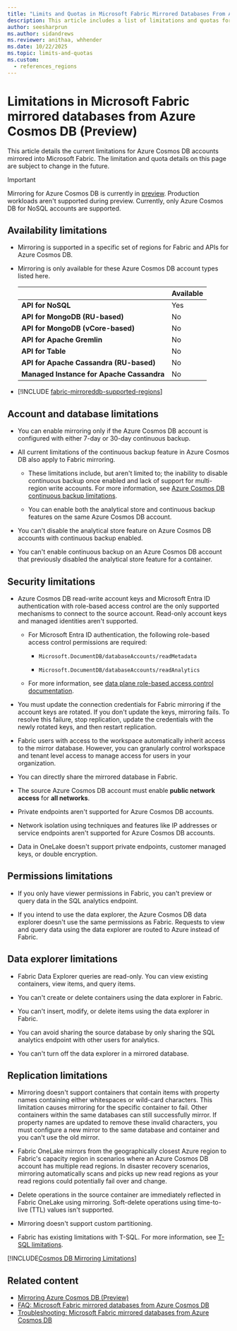 ```yaml
---
title: "Limits and Quotas in Microsoft Fabric Mirrored Databases From Azure Cosmos DB (Preview)"
description: This article includes a list of limitations and quotas for Microsoft Fabric mirrored databases from Azure Cosmos DB.
author: seesharprun
ms.author: sidandrews
ms.reviewer: anithaa, whhender
ms.date: 10/22/2025
ms.topic: limits-and-quotas
ms.custom:
  - references_regions
---
```


# Limitations in Microsoft Fabric mirrored databases from Azure Cosmos DB (Preview)

This article details the current limitations for Azure Cosmos DB accounts mirrored into Microsoft Fabric. The limitation and quota details on this page are subject to change in the future.

> [!IMPORTANT]
> Mirroring for Azure Cosmos DB is currently in [preview](../fundamentals/preview.md). Production workloads aren't supported during preview. Currently, only Azure Cosmos DB for NoSQL accounts are supported.

## Availability limitations

- Mirroring is supported in a specific set of regions for Fabric and APIs for Azure Cosmos DB.

- Mirroring is only available for these Azure Cosmos DB account types listed here.

  | | Available |
  | --- | --- |
  | **API for NoSQL** | Yes |
  | **API for MongoDB (RU-based)** | No |
  | **API for MongoDB (vCore-based)** | No |
  | **API for Apache Gremlin** | No |
  | **API for Table** | No |
  | **API for Apache Cassandra (RU-based)** | No |
  | **Managed Instance for Apache Cassandra** | No |

- [!INCLUDE [fabric-mirroreddb-supported-regions](../mirroring/includes/fabric-mirroreddb-supported-regions.md)]

## Account and database limitations

- You can enable mirroring only if the Azure Cosmos DB account is configured with either 7-day or 30-day continuous backup.

- All current limitations of the continuous backup feature in Azure Cosmos DB also apply to Fabric mirroring.

  - These limitations include, but aren't limited to; the inability to disable continuous backup once enabled and lack of support for multi-region write accounts. For more information, see [Azure Cosmos DB continuous backup limitations](/azure/cosmos-db/continuous-backup-restore-introduction#current-limitations).

  - You can enable both the analytical store and continuous backup features on the same Azure Cosmos DB account.

- You can't disable the analytical store feature on Azure Cosmos DB accounts with continuous backup enabled.

- You can't enable continuous backup on an Azure Cosmos DB account that previously disabled the analytical store feature for a container.

## Security limitations

- Azure Cosmos DB read-write account keys and Microsoft Entra ID authentication with role-based access control are the only supported mechanisms to connect to the source account. Read-only account keys and managed identities aren't supported.

  - For Microsoft Entra ID authentication, the following role-based access control permissions are required:

    - `Microsoft.DocumentDB/databaseAccounts/readMetadata`

    - `Microsoft.DocumentDB/databaseAccounts/readAnalytics`  

  - For more information, see [data plane role-based access control documentation](/azure/cosmos-db/nosql/how-to-grant-data-plane-access).

- You must update the connection credentials for Fabric mirroring if the account keys are rotated. If you don't update the keys, mirroring fails. To resolve this failure, stop replication, update the credentials with the newly rotated keys, and then restart replication.

- Fabric users with access to the workspace automatically inherit access to the mirror database. However, you can granularly control workspace and tenant level access to manage access for users in your organization.

- You can directly share the mirrored database in Fabric.

- The source Azure Cosmos DB account must enable **public network access** for **all networks**.

- Private endpoints aren't supported for Azure Cosmos DB accounts.

- Network isolation using techniques and features like IP addresses or service endpoints aren't supported for Azure Cosmos DB accounts.

- Data in OneLake doesn't support private endpoints, customer managed keys, or double encryption.

## Permissions limitations

- If you only have viewer permissions in Fabric, you can't preview or query data in the SQL analytics endpoint.

- If you intend to use the data explorer, the Azure Cosmos DB data explorer doesn't use the same permissions as Fabric. Requests to view and query data using the data explorer are routed to Azure instead of Fabric.

## Data explorer limitations

- Fabric Data Explorer queries are read-only. You can view existing containers, view items, and query items.

- You can't create or delete containers using the data explorer in Fabric.

- You can't insert, modify, or delete items using the data explorer in Fabric.

- You can avoid sharing the source database by only sharing the SQL analytics endpoint with other users for analytics.

- You can't turn off the data explorer in a mirrored database.

## Replication limitations

- Mirroring doesn't support containers that contain items with property names containing either whitespaces or wild-card characters. This limitation causes mirroring for the specific container to fail. Other containers within the same databases can still successfully mirror. If property names are updated to remove these invalid characters, you must configure a new mirror to the same database and container and you can't use the old mirror.

- Fabric OneLake mirrors from the geographically closest Azure region to Fabric's capacity region in scenarios where an Azure Cosmos DB account has multiple read regions. In disaster recovery scenarios, mirroring automatically scans and picks up new read regions as your read regions could potentially fail over and change.

- Delete operations in the source container are immediately reflected in Fabric OneLake using mirroring. Soft-delete operations using time-to-live (TTL) values isn't supported.

- Mirroring doesn't support custom partitioning.

- Fabric has existing limitations with T-SQL. For more information, see [T-SQL limitations](../data-warehouse/tsql-surface-area.md#limitations).

[!INCLUDE[Cosmos DB Mirroring Limitations](cosmos-db/includes/mirroring-limitations.md)]

## Related content

- [Mirroring Azure Cosmos DB (Preview)](../mirroring/azure-cosmos-db.md)
- [FAQ: Microsoft Fabric mirrored databases from Azure Cosmos DB](../mirroring/azure-cosmos-db-faq.yml)
- [Troubleshooting: Microsoft Fabric mirrored databases from Azure Cosmos DB](../mirroring/azure-cosmos-db-troubleshooting.yml)
